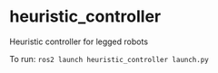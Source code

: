 # heuristic_controller
Heuristic controller for legged robots

To run:
```ros2 launch heuristic_controller launch.py```